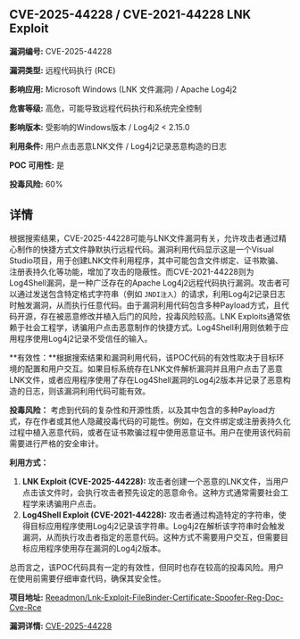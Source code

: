 ## CVE-2025-44228 / CVE-2021-44228 LNK Exploit

**漏洞编号:** CVE-2025-44228

**漏洞类型:** 远程代码执行 (RCE)

**影响应用:** Microsoft Windows (LNK 文件漏洞) / Apache Log4j2

**危害等级:** 高危，可能导致远程代码执行和系统完全控制

**影响版本:** 受影响的Windows版本 / Log4j2 < 2.15.0

**利用条件:** 用户点击恶意LNK文件 / Log4j2记录恶意构造的日志

**POC 可用性:** 是

**投毒风险:** 60%

## 详情

根据搜索结果，CVE-2025-44228可能与LNK文件漏洞有关，允许攻击者通过精心制作的快捷方式文件静默执行远程代码。漏洞利用代码显示这是一个Visual Studio项目，用于创建LNK文件利用程序，其中可能包含文件绑定、证书欺骗、注册表持久化等功能，增加了攻击的隐蔽性。而CVE-2021-44228则为Log4Shell漏洞，是一种广泛存在的Apache Log4j2远程代码执行漏洞。攻击者可以通过发送包含特定格式字符串（例如 `JNDI注入`）的请求，利用Log4j2记录日志时触发漏洞，从而执行任意代码。由于漏洞利用代码包含多种Payload方式，且代码开源，存在被恶意修改并植入后门的风险，投毒风险较高。LNK Exploits通常依赖于社会工程学，诱骗用户点击恶意制作的快捷方式。Log4Shell利用则依赖于应用程序使用Log4j2记录不受信任的输入。

**有效性：**根据搜索结果和漏洞利用代码，该POC代码的有效性取决于目标环境的配置和用户交互。如果目标系统存在LNK文件解析漏洞并且用户点击了恶意LNK文件，或者应用程序使用了存在Log4Shell漏洞的Log4j2版本并记录了恶意构造的日志，则该漏洞利用代码可能有效。

**投毒风险：** 考虑到代码的复杂性和开源性质，以及其中包含的多种Payload方式，存在作者或其他人隐藏投毒代码的可能性。例如，在文件绑定或注册表持久化过程中植入恶意代码，或者在证书欺骗过程中使用恶意证书。用户在使用该代码前需要进行严格的安全审计。

**利用方式：**

1.  **LNK Exploit (CVE-2025-44228):** 攻击者创建一个恶意的LNK文件，当用户点击该文件时，会执行攻击者预先设定的恶意命令。这种方式通常需要社会工程学来诱骗用户点击。
2.  **Log4Shell Exploit (CVE-2021-44228):** 攻击者通过构造特定的字符串，使得目标应用程序使用Log4j2记录该字符串。Log4j2在解析该字符串时会触发漏洞，从而执行攻击者指定的恶意代码。这种方式不需要用户交互，但需要目标应用程序使用存在漏洞的Log4j2版本。

总而言之，该POC代码具有一定的有效性，但同时也存在较高的投毒风险。用户在使用前需要仔细审查代码，确保其安全性。

**项目地址:** [Reeadmon/Lnk-Exploit-FileBinder-Certificate-Spoofer-Reg-Doc-Cve-Rce](https://github.com/Reeadmon/Lnk-Exploit-FileBinder-Certificate-Spoofer-Reg-Doc-Cve-Rce)

**漏洞详情:** [CVE-2025-44228](https://nvd.nist.gov/vuln/detail/CVE-2025-44228)